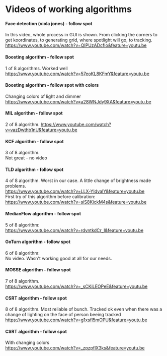 # Videos of working algorithms

#### Face detection (viola jones) - follow spot
In this video, whole process in GUI is shown. From clicking the corners to get koordinates, to generating grid, where spotlight will go, to tracking.  
https://www.youtube.com/watch?v=QIPUzADcfIo&feature=youtu.be

#### Boosting algorithm - follow spot
1 of 8 algorithms. Worked well  
https://www.youtube.com/watch?v=57eoKL8KFmY&feature=youtu.be

#### Boosting algorithm - follow spot with colors
Changing colors of light and dimmer  
https://www.youtube.com/watch?v=a28WNJdy9XA&feature=youtu.be

#### MIL algorithm - follow spot
2 of 8 algorithm.
https://www.youtube.com/watch?v=vazDwthb1nU&feature=youtu.be

#### KCF algorithm - follow spot
3 of 8 algorithm.  
Not great - no video

#### TLD algorithm - follow spot
4 of 8 algorithm. Worst in our case. A little change of brightness made problems.  
https://www.youtube.com/watch?v=LLX-YIdvalY&feature=youtu.be  
First try of this algorithm before calibration:  
https://www.youtube.com/watch?v=siS8KickM4s&feature=youtu.be

#### MedianFlow algorithm - follow spot
5 of 8 algorithm:    
https://www.youtube.com/watch?v=rdyntkdCr_I&feature=youtu.be

#### GoTurn algorithm - follow spot
6 of 8 algorithm:  
No video. Wasn't working good at all for our needs.  

#### MOSSE algorithm - follow spot
7 of 8 algorithm.  
https://www.youtube.com/watch?v=_sCKiLEOPeE&feature=youtu.be

#### CSRT algorithm - follow spot
8 of 8 algorithm. Most reliable of bunch. Tracked ok even when there was a change of lighting on the face of person beeing tracked  
https://www.youtube.com/watch?v=g1xsfl5mOPU&feature=youtu.be

#### CSRT algorithm - follow spot
With changing colors  
https://www.youtube.com/watch?v=_zpzpflX3ks&feature=youtu.be
